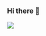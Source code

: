 ### Hi there 👋

<img src="https://github-readme-stats.vercel.app/api?username=kush95300&&show_icons=true&title_color=008000&icon_color=0000ff&text_color=000000&bg_color=ffffff" />


<!--
**kush95300/kush95300** is a ✨ _special_ ✨ repository because its `README.md` (this file) appears on your GitHub profile.

Here are some ideas to get you started:

- 🔭 I’m currently working on ...
- 🌱 I’m currently learning ...
- 👯 I’m looking to collaborate on ...
- 🤔 I’m looking for help with ...
- 💬 Ask me about ...
- 📫 How to reach me: ...
- 😄 Pronouns: ...
- ⚡ Fun fact: ...
-->
